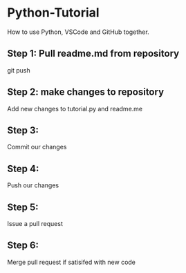 # Python-Tutorial
How to use Python, VSCode and GitHub together.

## Step 1: Pull readme.md from repository
git push

## Step 2: make changes to repository
Add new changes to tutorial.py and readme.me

## Step 3: 
Commit our changes

## Step 4:
Push our changes

## Step 5:
Issue a pull request

## Step 6:
Merge pull request if satisifed with new code